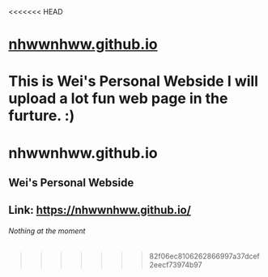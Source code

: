 <<<<<<< HEAD
# [nhwwnhww.github.io](https://nhwwnhww.github.io/)
This is Wei's Personal Webside
I will upload a lot fun web page in the furture. :)
=======
# nhwwnhww.github.io
## Wei's Personal Webside
## Link: https://nhwwnhww.github.io/
###### Nothing at the moment
>>>>>>> 82f06ec8106262866997a37dcef2eecf73974b97
